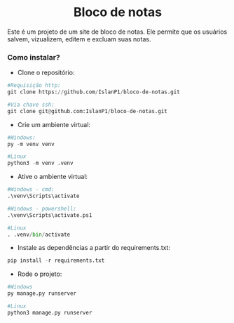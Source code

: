 <h1 align="center">Bloco de notas</h1>

Este é um projeto de um site de bloco de notas. Ele permite que os usuários salvem, vizualizem, editem e excluam suas notas.

<h3>Como instalar?</h3>

- Clone o repositório: 
```python 
#Requisição http:
git clone https://github.com/IslanP1/bloco-de-notas.git

#Via chave ssh:
git clone git@github.com:IslanP1/bloco-de-notas.git
```

- Crie um ambiente virtual:
```python
#Windows:
py -m venv venv

#Linux
python3 -m venv .venv
```

- Ative o ambiente virtual:
```python
#Windows - cmd:
.\venv\Scripts\activate

#Windows - powershell:
.\venv\Scripts\activate.ps1

#Linux
. .venv/bin/activate
```

- Instale as dependências a partir do requirements.txt:
```python
pip install -r requirements.txt
```

- Rode o projeto:
```python
#Windows
py manage.py runserver

#Linux
python3 manage.py runserver
```

